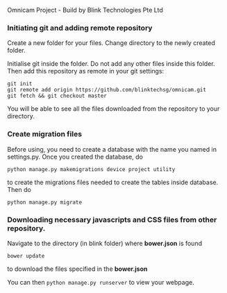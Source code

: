 Omnicam Project - Build by Blink Technologies Pte Ltd

### Initiating git and adding remote repository

Create a new folder for your files. Change directory to the newly created folder.

Initialise git inside the folder. Do not add any other files inside this folder. Then add this repository as remote in your git settings:

```
git init
git remote add origin https://github.com/blinktechsg/omnicam.git
git fetch && git checkout master
```

You will be able to see all the files downloaded from the repository to your directory.

### Create migration files

Before using, you need to create a database with the name you named in settings.py. Once you created the database, do

```
python manage.py makemigrations device project utility
```

to create the migrations files needed to create the tables inside database. Then do 

```
python manage.py migrate
```

### Downloading necessary javascripts and CSS files from other repository.

Navigate to the directory (in blink folder) where **bower.json** is found

```
bower update
```

to download the files specified in the **bower.json**

You can then `python manage.py runserver` to view your webpage.